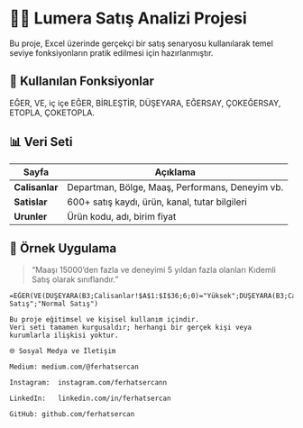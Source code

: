 # 🧘‍♀️ Lumera Satış Analizi Projesi

Bu proje, Excel üzerinde gerçekçi bir satış senaryosu kullanılarak temel seviye fonksiyonların pratik edilmesi için hazırlanmıştır.

## 🧩 Kullanılan Fonksiyonlar
EĞER, VE, iç içe EĞER, BİRLEŞTİR, DÜŞEYARA, EĞERSAY, ÇOKEĞERSAY, ETOPLA, ÇOKETOPLA.

## 📊 Veri Seti
| Sayfa | Açıklama |
|--------|-----------|
| **Calisanlar** | Departman, Bölge, Maaş, Performans, Deneyim vb. |
| **Satislar** | 600+ satış kaydı, ürün, kanal, tutar bilgileri |
| **Urunler** | Ürün kodu, adı, birim fiyat |

## 🧠 Örnek Uygulama
> “Maaşı 15000’den fazla ve deneyimi 5 yıldan fazla olanları Kıdemli Satış olarak sınıflandır.”

```excel
=EĞER(VE(DÜŞEYARA(B3;Calisanlar!$A$1:$I$36;6;0)="Yüksek";DÜŞEYARA(B3;Calisanlar!$A$1:$I$36;7;0)>5);"Kıdemli Satış";"Normal Satış")

Bu proje eğitimsel ve kişisel kullanım içindir.
Veri seti tamamen kurgusaldır; herhangi bir gerçek kişi veya kurumlarla ilişkisi yoktur.

🌐 Sosyal Medya ve İletişim

Medium:	medium.com/@ferhatsercan

Instagram:	instagram.com/ferhatsercann

LinkedIn:	linkedin.com/in/ferhatsercan

GitHub:	github.com/ferhatsercan